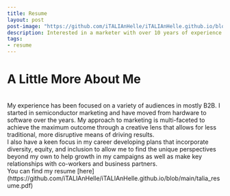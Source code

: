 ```yaml
---
title: Resume
layout: post
post-image: "https://github.com/iTALIAnHelle/iTALIAnHelle.github.io/blob/main/assets/images/talia.jpg"
description: Interested in a marketer with over 10 years of experience in tech and gaming? Look no further, but please do read on.
tags:
- resume
---
```

# A Little More About Me
<br>
My experience has been focused on a variety of audiences in mostly B2B. I started in semiconductor marketing and have moved from hardware to software over the years. My approach to marketing is multi-faceted to achieve the maximum outcome through a creative lens that allows for less traditional, more disruptive means of driving results. 
<br>
I also have a keen focus in my career developing plans that incorporate diversity, equity, and inclusion to allow me to find the unique perspectives beyond my own to help growth in my campaigns as well as make key relationships with co-workers and business partners.
<br>
You can find my resume [here](https://github.com/iTALIAnHelle/iTALIAnHelle.github.io/blob/main/talia_resume.pdf)
